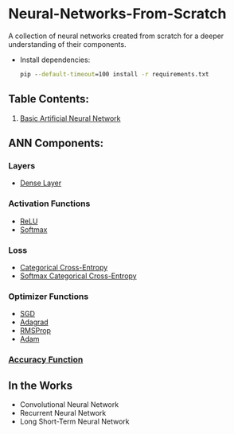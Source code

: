 # Neural-Networks-From-Scratch
A collection of neural networks created from scratch for a deeper understanding of their components.
<br/>

- Install dependencies:
  ```cmd
  pip --default-timeout=100 install -r requirements.txt
  ````

## Table Contents:
1. [Basic Artificial Neural Network](#ANN-Components)

## ANN Components:
### Layers
  - [Dense Layer](https://github.com/rohinsood/neural-networks-from-scratch/blob/master/ANN/layer_dense.py)
### Activation Functions
  - [ReLU](https://github.com/rohinsood/neural-networks-from-scratch/blob/master/ANN/activation_relu.py)
  - [Softmax](https://github.com/rohinsood/neural-networks-from-scratch/blob/master/ANN/activation_softmax.py)
### Loss 
  - [Categorical Cross-Entropy](https://github.com/rohinsood/neural-networks-from-scratch/blob/master/ANN/cat_cross_entropy.py)
  - [Softmax Categorical Cross-Entropy](https://github.com/rohinsood/neural-networks-from-scratch/blob/master/ANN/softmax_loss_cat_cross.py)
### Optimizer Functions
  - [SGD](https://github.com/rohinsood/neural-networks-from-scratch/blob/master/ANN/optimizer_SGD.py)
  - [Adagrad](https://github.com/rohinsood/neural-networks-from-scratch/blob/master/ANN/Optimizer_Adagrad.py)
  - [RMSProp](https://github.com/rohinsood/neural-networks-from-scratch/blob/master/ANN/optimizer_RMSprop.py)
  - [Adam](https://github.com/rohinsood/neural-networks-from-scratch/blob/master/ANN/optimizer_adam.py)
### [Accuracy Function](https://github.com/rohinsood/neural-networks-from-scratch/blob/master/ANN/accuracy.py)

## In the Works
- Convolutional Neural Network
- Recurrent Neural Network
- Long Short-Term Neural Network
